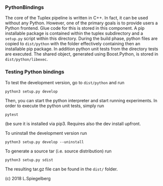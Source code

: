 ### PythonBindings
The core of the Tuplex pipeline is written in C++. In fact, it can be used without any Python.
 However, one of the primary goals is to provide users a Python frontend. 
 Glue code for this is stored in this component.
A pip installable package is contained within the tuplex subdirectory and 
a `setup.py` script within this directory. During the build phase, python files are copied 
to `dist/python` with the folder effectively containing then an installable pip package. 
In addition python unit tests from the directory tests are executed.
The shared object, generated using Boost.Python, is stored in `dist/python/libexec`.

### Testing Python bindings
To test the development version, go to `dist/python` and run 

```
python3 setup.py develop
```

Then, you can start the python interpreter and start running experiments. 
In order to execute the python unit tests, simply run
```
pytest
```
(be sure it is installed via pip3. Requires also the dev install upfront.

To uninstall the development version run
```
python3 setup.py develop --uninstall
```

To generate a source tar (i.e. source distribution) run
```
python3 setup.py sdist
```
The resulting tar.gz file can be found in the `dist/` folder.


(c) 2018 L.Spiegelberg